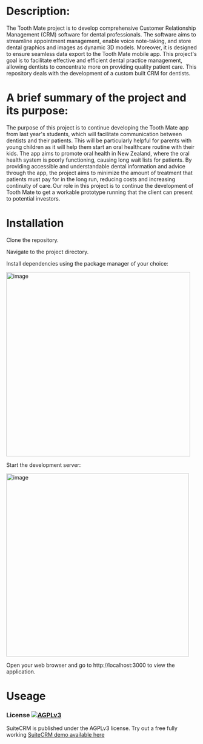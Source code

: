 
# Description:
The Tooth Mate project is to develop comprehensive Customer Relationship Management (CRM) software for dental professionals. The software aims to streamline appointment management, enable voice note-taking, and store dental graphics and images as dynamic 3D models. Moreover, it is designed to ensure seamless data export to the Tooth Mate mobile app. This project's goal is to facilitate effective and efficient dental practice management, allowing dentists to concentrate more on providing quality patient care. This repository deals with the development of a custom built CRM for dentists.

# A brief summary of the project and its purpose:
The purpose of this project is to continue developing the Tooth Mate app from last year's students, which will facilitate communication between dentists and their patients. This will be particularly helpful for parents with young children as it will help them start an oral healthcare routine with their kids. The app aims to promote oral health in New Zealand, where the oral health system is poorly functioning, causing long wait lists for patients. By providing accessible and understandable dental information and advice through the app, the project aims to minimize the amount of treatment that patients must pay for in the long run, reducing costs and increasing continuity of care. Our role in this project is to continue the development of Tooth Mate to get a workable prototype running that the client can present to potential investors.

# Installation
Clone the repository.

Navigate to the project directory.

Install dependencies using the package manager of your choice:

<img width="485" alt="image" src="https://github.com/huneybadger101/SuiteCRM-7.13.2/assets/84160599/a1c860cc-1f66-40c6-941d-2f9762cd65e5">

Start the development server:

<img width="482" alt="image" src="https://github.com/huneybadger101/SuiteCRM-7.13.2/assets/84160599/9c45fbf1-2749-471f-ba65-6e8099f991ae">

Open your web browser and go to http://localhost:3000 to view the application.

# Useage



### License [![AGPLv3](https://img.shields.io/github/license/suitecrm/suitecrm.svg)](./LICENSE.txt)

SuiteCRM is published under the AGPLv3 license.
Try out a free fully working [SuiteCRM demo available here](https://suitecrm.com/demo/)




